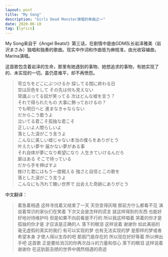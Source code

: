 ```yaml
---
layout: post
title: "My Song"
description: "Girls Dead Monster演唱的单曲之一"
date: 2020-06-10
tag: [lyrics]
---
```

My Song来自于《Angel Beats!》第三话，在剧情中是由GDM队长岩泽雅美（岩沢まさみ）独唱和独奏的歌曲。现实中作词和作曲皆为麻枝准，由光收容编曲，Marina演唱。   

这首歌包含着岩泽的生命，那里有她遇到的事物、她想追求的事物，有她实现了的、未实现的一切。虽仍意难平，却不再愤怨。   

>苛立ちをどこにぶつけるか 探してる間に終わる日  
>空は灰色をして その先は何も見えない   
>常識ぶってる奴が笑ってる 次はどんな嘘を言う？  
>それで得られたもの 大事に飾っておけるの？  
>でも明日へと 進まなきゃならない  
>だからこう歌うよ  
>泣いてる君こそ孤独な君こそ  
>正しいよ人間らしいよ  
>落とした涙がこう言うよ  
>こんなに美しい嘘じゃない本当の僕らをありがとう  
>叶えたい夢や 届かない夢がある事  
>それ自体が夢になり希望になり 人生きていけるんだろ  
>扉はある そこで待っている  
>だから手を伸ばすよ  
>挫けた君にはもう一度戦える 強さと自信とこの歌を  
>落とした涙がこう言うよ  
>こんなにも汚れて醜い世界で 出会えた奇跡にありがとう    

中文翻译：
>着急着相遇 这样寻找着又结束了一天
 天空变得灰暗 那前方什么都看不见
 演说着常识的家伙们在笑着 下次又会是怎样的谎言
 就这样得到的东西 也能好好地对待维护吗
 但是如果不向前看是不行的 所以我这样唱着
 哭着的你才是 孤独的你才是 才应该是正确的人
 落下的眼泪 这样说着
 谢谢你 如此美丽的毫无虚假的真实的我们
 有可以实现的梦 也有无法实现的梦
 是那样的梦或者希望本身 才使人得以生存的吧
 那扇门是存在的 所以现在好好等着
 所以伸出手吧
 这首歌 正是要给消沉的你再次战斗的力量和信心
 落下的眼泪 这样说着
 谢谢你 在这肮脏丑陋的世界中偶然相遇的奇迹
